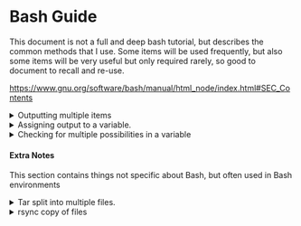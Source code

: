 # Bash Guide

This document is not a full and deep bash tutorial, but describes the common methods that I use.
Some items will be used frequently, but also some items will be very useful but only required rarely, so good to document to recall and re-use.

https://www.gnu.org/software/bash/manual/html_node/index.html#SEC_Contents

<details>
<summary>Outputting multiple items</summary>

----
Often might need to handle something with multiple numbers... like
```
item1 item2 item3
```
To do that... can do something like `echo item{1..3}`

For things that have multiple names, like if need to create the following folders...
```
folder/one folder/two folder/three
```
To do that... can do something like `mkdir folder/{one,two,three}`

and can do multiples... with something like:
```
echo {folder,item}/{one,two,three}
folder/one folder/two folder/three item/one item/two item/three
```

----
</details>
<details>
<summary>Assigning output to a variable.</summary><p></p>

----
The power of linux/bash scripting is being able to integrate command-line tools into it easily and simply.

If you want to run a command, and put the output in a variable, which can then be manipulated and used:
```
FILES=`ls`
echo $FILES
```

In the above example, it runs the 'ls' command and the output is put in $FILES.   Which you can then use a for loop to go through and process.  Note that the ls command is in back-ticks.

An alternative way of doing it is using $() instead, which does essentially the same thing.
```
FILES=$(ls)
echo $FILES
```
----
</p></details>


<details>
<summary>Checking for multiple possibilities in a variable</summary>

----
```
# This basically uses a Regex comparison
if [[ "$1" =~ ^(development|test|uat|production)$ ]]; then
  echo "Matched!"
else
  echo "Nothing Matched"
fi
```
----
</details>

#### Extra Notes

This section contains things not specific about Bash, but often used in Bash environments

<details>
<summary>Tar split into multiple files.</summary>

----
Often used when the tar-zip file will be larger than the transport storage available, and needs to be split into multiples.

To archive/compress:
```
tar cvzf - dir/ | split --bytes=49m - backup.tar.gz.
```

Once all have been delivered to the target location, can extract them:
```
cat backup.tar.gz.* | tar xzvf -
```

----
</details>
<details>
<summary>rsync copy of files</summary>  

----
Copying files from one location to another.  If done as root, can include owner/group of originals. Otherwise, it will be owned by the account it being transferred over.

```
# to make copies of files that are sym-linked.
rsync -avzHAXP --exclude=lost+found/ --partial /mnt/downloads  storage1:/mnt

# to copy symlinks as symlinks (-l)
rsync -avzHAXPl --exclude=lost+found/ --partial /mnt/downloads  storage1:/mnt
```

----
</details>
